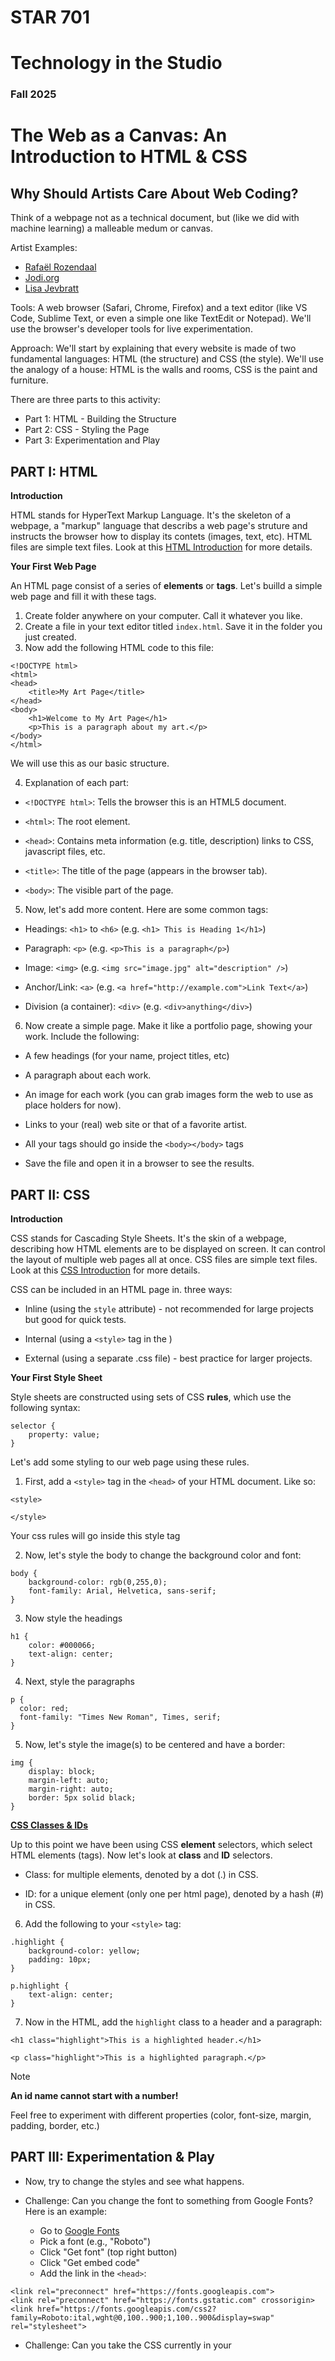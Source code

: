 # STAR 701

# Technology in the Studio

### Fall 2025

# The Web as a Canvas: An Introduction to HTML & CSS

## Why Should Artists Care About Web Coding?

Think of a webpage not as a technical document, but (like we did with machine learning) a malleable medum or canvas.

Artist Examples:

- [Rafaël Rozendaal](https://www.newrafael.com/internet/)
- [Jodi.org](https://wwwwwwwww.jodi.org/)
- [Lisa Jevbratt](https://jevbratt.com/)


Tools: A web browser (Safari, Chrome, Firefox) and a text editor (like VS Code, Sublime Text, or even a simple one like TextEdit or Notepad). We'll use the browser's developer tools for live experimentation.

Approach: We'll start by explaining that every website is made of two fundamental languages: HTML (the structure) and CSS (the style). We'll use the analogy of a house: HTML is the walls and rooms, CSS is the paint and furniture.

There are three parts to this activity:
- Part 1: HTML - Building the Structure
- Part 2: CSS - Styling the Page
- Part 3: Experimentation and Play


## PART I: HTML

**__Introduction__**

HTML stands for HyperText Markup Language. It's the skeleton of a webpage, a "markup" language that describs a web page's struture and instructs the browser how to display its contets (images, text, etc). HTML files are simple text files. Look at this [HTML Introduction](https://www.w3schools.com/html/html_intro.asp) for more details.

**__Your First Web Page__**

An HTML page consist of a series of **elements** or **tags**. Let's builld a simple web page and fill it with these tags.

1. Create folder anywhere on your computer. Call it whatever you like.
2. Create a file in your text editor titled `index.html`. Save it in the folder you just created.
3. Now add the following HTML code to this file:
```
<!DOCTYPE html>
<html>
<head>
    <title>My Art Page</title>
</head>
<body>
    <h1>Welcome to My Art Page</h1>
    <p>This is a paragraph about my art.</p>
</body>
</html>
```

We will use this as our basic structure.

4. Explanation of each part:

- `<!DOCTYPE html>`: Tells the browser this is an HTML5 document.

- `<html>`: The root element.

- `<head>`: Contains meta information (e.g. title, description) links to CSS, javascript files, etc.

- `<title>`: The title of the page (appears in the browser tab).

- `<body>`: The visible part of the page.

5. Now, let's add more content. Here are some common tags:

- Headings: `<h1>` to `<h6>` (e.g. `<h1> This is Heading 1</h1>`)

- Paragraph: `<p>` (e.g. `<p>This is a paragraph</p>`)

- Image: `<img>` (e.g. `<img src="image.jpg" alt="description" />`)

- Anchor/Link: `<a>` (e.g. `<a href="http://example.com">Link Text</a>`)

- Division (a container): `<div>` (e.g. `<div>anything</div>`)

6. Now create a simple page. Make it like a portfolio page, showing your work. Include the following:

- A few headings (for your name, project titles, etc)

- A paragraph about each work.

- An image for each work (you can grab images form the web to use as place holders for now).

- Links to your (real) web site or that of a favorite artist.

- All your tags should go inside the `<body></body>` tags

- Save the file and open it in a browser to see the results.


## PART II: CSS

**__Introduction__**

CSS stands for Cascading Style Sheets. It's the skin of a webpage, describing how HTML elements are to be displayed on screen. It can control the layout of multiple web pages all at once. CSS files are simple text files. Look at this [CSS Introduction](https://www.w3schools.com/css/css_intro.asp) for more details.

CSS can be included in an HTML page in. three ways:

- Inline (using the `style` attribute) - not recommended for large projects but good for quick tests.

- Internal (using a `<style>` tag in the <head>)

- External (using a separate .css file) - best practice for larger projects.

**__Your First Style Sheet__**

Style sheets are constructed using sets of CSS **rules**, which use the following syntax:

```
selector {
    property: value;
}
```

Let's add some styling to our web page using these rules.

1. First, add a `<style>` tag in the `<head>` of your HTML document. Like so:
```
<style>

</style>
```

Your css rules will go inside this style tag

2. Now, let's style the body to change the background color and font:

```
body {
    background-color: rgb(0,255,0);
    font-family: Arial, Helvetica, sans-serif;
}
```

3. Now style the headings

```
h1 {
    color: #000066;
    text-align: center;
}

```

4. Next, style the paragraphs

```
p {
  color: red;
  font-family: "Times New Roman", Times, serif;
}
```

5. Now, let's style the image(s) to be centered and have a border:
```
img {
    display: block;
    margin-left: auto;
    margin-right: auto;
    border: 5px solid black;
}

```

**<ins>CSS Classes & IDs</ins>**

Up to this point we have been using CSS **element** selectors, which select HTML elements (tags). Now let's look at **class** and **ID** selectors.

- Class: for multiple elements, denoted by a dot (.) in CSS.

- ID: for a unique element (only one per html page), denoted by a hash (#) in CSS.

6. Add the following to your ``<style>`` tag:

```
.highlight {
    background-color: yellow;
    padding: 10px;
}

p.highlight {
    text-align: center;
}
```

7. Now in the HTML, add the `highlight` class to a header and a paragraph:

```
<h1 class="highlight">This is a highlighted header.</h1>

<p class="highlight">This is a highlighted paragraph.</p>

```

>[!NOTE]
> **An id name cannot start with a number!**

Feel free to experiment with different properties (color, font-size, margin, padding, border, etc.)


## PART III: Experimentation & Play

- Now, try to change the styles and see what happens.

- Challenge: Can you change the font to something from Google Fonts? Here is an example:

    - Go to [Google Fonts](https://fonts.google.com)
    - Pick a font (e.g., "Roboto")
    - Click "Get font" (top right button)
    - Click "Get embed code"
    - Add the link in the `<head>`:

```
<link rel="preconnect" href="https://fonts.googleapis.com">
<link rel="preconnect" href="https://fonts.gstatic.com" crossorigin>
<link href="https://fonts.googleapis.com/css2?family=Roboto:ital,wght@0,100..900;1,100..900&display=swap" rel="stylesheet">
```

- Challenge: Can you take the CSS currently in your <style> tag and put it in an external .css file and load that into your HTML page?

## Resources
- [W3 Schools](https://www.w3schools.com/)
- [GitHub Pages](https://docs.github.com/en/pages) (free web hosting)